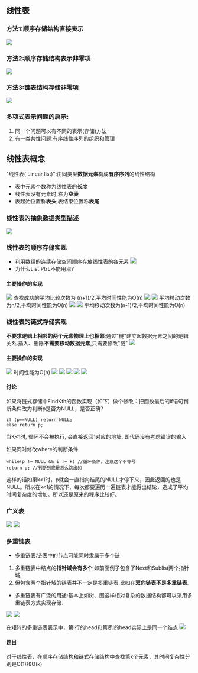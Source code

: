  ## 线性表
 ### 方法1:顺序存储结构直接表示
![](http://qiniu.rearib.top/20191911/1141-o.png)
### 方法2:顺序存储结构表示非零项
![](http://qiniu.rearib.top/20191911/1142-G.png)
### 方法3:链表结构存储非零项
![](http://qiniu.rearib.top/20191911/1145-r.png)

### 多项式表示问题的启示:
1. 同一个问题可以有不同的表示(存储)方法
2. 有一类共性问题:有序线性序列的组织和管理

## 线性表概念
"线性表( Linear list)":由同类型**数据元素**构成**有序序列**的线性结构
- 表中元素个数称为线性表的**长度**
- 线性表没有元素时,称为**空表**
- 表起始位置称**表头**,表结束位置称**表尾**

### 线性表的抽象数据类型描述
![](http://qiniu.rearib.top/20191911/1149-J.png)

### 线性表的顺序存储实现
- 利用数组的连续存储空间顺序存放线性表的各元素
![](http://qiniu.rearib.top/20191911/1151-j.png)
- 为什么List PtrL不能用点?

#### 主要操作的实现
![](http://qiniu.rearib.top/20191911/1156-6.png)
查找成功的平均比较次数为
(n+1)/2,平均时间性能为O(n)
![](http://qiniu.rearib.top/20191911/1159-V.png)
![](http://qiniu.rearib.top/20191911/1159-2.png)
平均移动次数为n/2,平均时间性能为O(n)
![](http://qiniu.rearib.top/20191911/1201-N.png)
![](http://qiniu.rearib.top/20191911/1202-6.png)
平均移动次数为(n-1)/2,平均时间性能为O(n)

### 线性表的链式存储实现
**不要求逻辑上相邻的两个元素物理上也相邻**;通过"链"建立起数据元素之间的逻辑关系.插入、删除**不需要移动数据元素**,只需要修改"链"
![](http://qiniu.rearib.top/20191911/1204-S.png)

#### 主要操作的实现
![](http://qiniu.rearib.top/20191911/1205-C.png)
时间性能为O(n)
![](http://qiniu.rearib.top/20191911/1207-v.png)
![](http://qiniu.rearib.top/20191911/1221-U.png)
![](http://qiniu.rearib.top/20191911/1222-u.png)
![](http://qiniu.rearib.top/20191911/1224-6.png)
![](http://qiniu.rearib.top/20191911/1225-Q.png)

#### 讨论
如果将链式存储中FindKth的函数实现（如下）做个修改：把函数最后的if语句判断条件改为判断p是否为NULL，是否正确? 
```
if (p==NULL) return NULL;
else return p;
```
当K<1时, 循环不会被执行, 会直接返回1对应的地址, 即代码没有考虑错误的输入

如果同时修改where的判断条件
```
while(p != NULL && i != k) //循环条件，注意这个不等号
return p; //判断到底是怎么跳出的
```
这样的话如果k<1时，p就会一直指向结尾的NULL才停下来，因此返回的也是NULL。所以在k<1的情况下，每次都要遍历一遍链表才能得出结论，造成了平均时间复杂度的增加。所以还是原来的程序比较好。

### 广义表
![](http://qiniu.rearib.top/20191911/1227-u.png)
![](http://qiniu.rearib.top/20191911/1227-n.png)

### 多重链表
- 多重链表:链表中的节点可能同时隶属于多个链
1. 多重链表中结点的**指针域会有多个**,如前面例子包含了Next和Sublist两个指针域;
2. 但包含两个指针域的链表并不一定是多重链表,比如在**双向链表不是多重链表**.
- 多重链表有广泛的用途:基本上如树、图这样相对复杂的数据结构都可以采用多重链表方式实现存储.

![](http://qiniu.rearib.top/20191911/1230-H.png)
![](http://qiniu.rearib.top/20191911/1231-6.png)

在矩阵的多重链表表示中，第i行的head和第i列的head实际上是同一个结点
![](http://qiniu.rearib.top/20191911/1234-0.png)

#### 题目
对于线性表，在顺序存储结构和链式存储结构中查找第k个元素，其时间复杂性分别是O(1)和O(k)